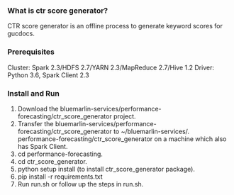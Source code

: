 ### What is ctr score generator?
CTR score generator is an offline process to generate keyword scores for gucdocs.

### Prerequisites
Cluster: Spark 2.3/HDFS 2.7/YARN 2.3/MapReduce 2.7/Hive 1.2
Driver: Python 3.6, Spark Client 2.3

### Install and Run
1.	Download the bluemarlin-services/performance-forecasting/ctr_score_generator project.
2.	Transfer the bluemarlin-services/performance-forecasting/ctr_score_generator to ~/bluemarlin-services/.
    performance-forecasting/ctr_score_generator on a machine which also has Spark Client.
3.  cd performance-forecasting.
4.  cd ctr_score_generator.
5.  python setup install (to install ctr_score_generator package).
6.  pip install -r requirements.txt
7.	Run run.sh or follow up the steps in run.sh.

